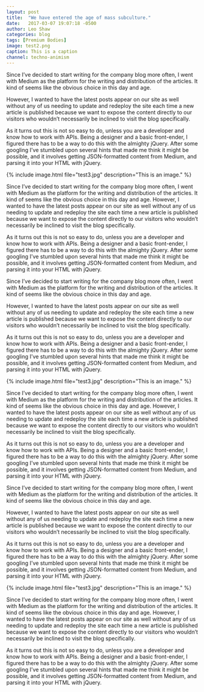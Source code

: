 ```yaml
---
layout: post
title:  "We have entered the age of mass subculture."
date:   2017-03-07 19:07:18 -0500
author: Leo Shaw
categories: blog
tags: [Premium Bodies]
image: test2.png
caption: This is a caption
channel: techno-animism
---
```

Since I’ve decided to start writing for the company blog more often, I went with Medium as the platform for the writing and distribution of the articles. It kind of seems like the obvious choice in this day and age.

However, I wanted to have the latest posts appear on our site as well without any of us needing to update and redeploy the site each time a new article is published because we want to expose the content directly to our visitors who wouldn’t necessarily be inclined to visit the blog specifically.

As it turns out this is not so easy to do, unless you are a developer and know how to work with APIs.
Being a designer and a basic front-ender, I figured there has to be a way to do this with the almighty jQuery. After some googling I’ve stumbled upon several hints that made me think it might be possible, and it involves getting JSON-formatted content from Medium, and parsing it into your HTML with jQuery.

{% include image.html file="test3.jpg" description="This is an image." %}

Since I’ve decided to start writing for the company blog more often, I went with Medium as the platform for the writing and distribution of the articles. It kind of seems like the obvious choice in this day and age.
However, I wanted to have the latest posts appear on our site as well without any of us needing to update and redeploy the site each time a new article is published because we want to expose the content directly to our visitors who wouldn’t necessarily be inclined to visit the blog specifically.

As it turns out this is not so easy to do, unless you are a developer and know how to work with APIs.
Being a designer and a basic front-ender, I figured there has to be a way to do this with the almighty jQuery. After some googling I’ve stumbled upon several hints that made me think it might be possible, and it involves getting JSON-formatted content from Medium, and parsing it into your HTML with jQuery.

Since I’ve decided to start writing for the company blog more often, I went with Medium as the platform for the writing and distribution of the articles. It kind of seems like the obvious choice in this day and age.

However, I wanted to have the latest posts appear on our site as well without any of us needing to update and redeploy the site each time a new article is published because we want to expose the content directly to our visitors who wouldn’t necessarily be inclined to visit the blog specifically.

As it turns out this is not so easy to do, unless you are a developer and know how to work with APIs.
Being a designer and a basic front-ender, I figured there has to be a way to do this with the almighty jQuery. After some googling I’ve stumbled upon several hints that made me think it might be possible, and it involves getting JSON-formatted content from Medium, and parsing it into your HTML with jQuery.

{% include image.html file="test3.jpg" description="This is an image." %}

Since I’ve decided to start writing for the company blog more often, I went with Medium as the platform for the writing and distribution of the articles. It kind of seems like the obvious choice in this day and age.
However, I wanted to have the latest posts appear on our site as well without any of us needing to update and redeploy the site each time a new article is published because we want to expose the content directly to our visitors who wouldn’t necessarily be inclined to visit the blog specifically.

As it turns out this is not so easy to do, unless you are a developer and know how to work with APIs.
Being a designer and a basic front-ender, I figured there has to be a way to do this with the almighty jQuery. After some googling I’ve stumbled upon several hints that made me think it might be possible, and it involves getting JSON-formatted content from Medium, and parsing it into your HTML with jQuery.

Since I’ve decided to start writing for the company blog more often, I went with Medium as the platform for the writing and distribution of the articles. It kind of seems like the obvious choice in this day and age.

However, I wanted to have the latest posts appear on our site as well without any of us needing to update and redeploy the site each time a new article is published because we want to expose the content directly to our visitors who wouldn’t necessarily be inclined to visit the blog specifically.

As it turns out this is not so easy to do, unless you are a developer and know how to work with APIs.
Being a designer and a basic front-ender, I figured there has to be a way to do this with the almighty jQuery. After some googling I’ve stumbled upon several hints that made me think it might be possible, and it involves getting JSON-formatted content from Medium, and parsing it into your HTML with jQuery.

{% include image.html file="test3.jpg" description="This is an image." %}

Since I’ve decided to start writing for the company blog more often, I went with Medium as the platform for the writing and distribution of the articles. It kind of seems like the obvious choice in this day and age.
However, I wanted to have the latest posts appear on our site as well without any of us needing to update and redeploy the site each time a new article is published because we want to expose the content directly to our visitors who wouldn’t necessarily be inclined to visit the blog specifically.

As it turns out this is not so easy to do, unless you are a developer and know how to work with APIs.
Being a designer and a basic front-ender, I figured there has to be a way to do this with the almighty jQuery. After some googling I’ve stumbled upon several hints that made me think it might be possible, and it involves getting JSON-formatted content from Medium, and parsing it into your HTML with jQuery.

